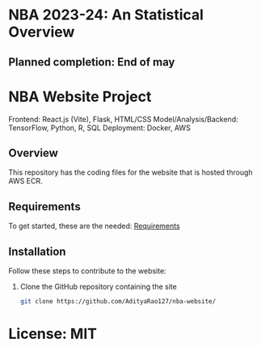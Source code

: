 # NBA 2023-24: An Statistical Overview

## Planned completion: End of may


# NBA Website Project

Frontend: React.js (Vite), Flask, HTML/CSS
Model/Analysis/Backend: TensorFlow, Python, R, SQL
Deployment: Docker, AWS


## Overview

This repository has the coding files for the website that is hosted through AWS ECR.  

## Requirements

To get started, these are the needed: [Requirements](requirements.txt)

## Installation

Follow these steps to contribute to the website:

1. Clone the GitHub repository containing the site
    ```bash
    git clone https://github.com/AdityaRao127/nba-website/
    ```


  
# License: MIT
